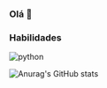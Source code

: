 ### Olá 👋

### Habilidades

![python](https://img.shields.io/badge/python-ffd43b?style-for-the-badge&logo-python&logo-python&logoColor-blue)

![Anurag's GitHub stats](https://github-readme-stats.vercel.app/api?username=RcoutoFullstack&show_icons=true&theme=transparent)
